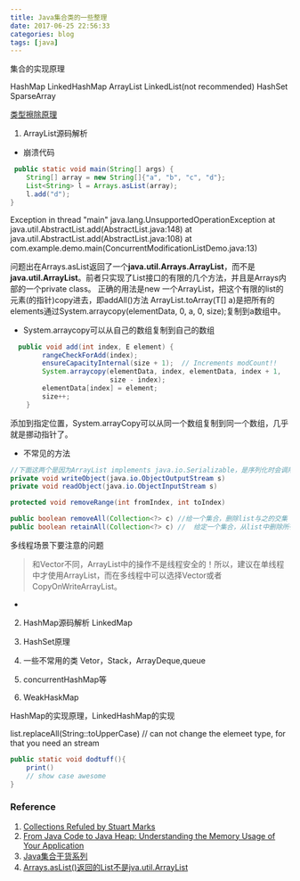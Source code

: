 ```yaml
---
title: Java集合类的一些整理 
date: 2017-06-25 22:56:33
categories: blog
tags: [java]
---
```


集合的实现原理
 

HashMap 
LinkedHashMap 
ArrayList 
LinkedList(not recommended)
HashSet
SparseArray

[类型擦除原理](http://blog.csdn.net/lonelyroamer/article/details/7868820)

<!--more-->
1. ArrayList源码解析
- 崩溃代码
```java
 public static void main(String[] args) {
    String[] array = new String[]{"a", "b", "c", "d"};
    List<String> l = Arrays.asList(array);
    l.add("d");
}
```
Exception in thread "main" java.lang.UnsupportedOperationException
    at java.util.AbstractList.add(AbstractList.java:148)
    at java.util.AbstractList.add(AbstractList.java:108)
    at com.example.demo.main(ConcurrentModificationListDemo.java:13)

问题出在Arrays.asList返回了一个**java.util.Arrays.ArrayList**，而不是**java.util.ArrayList**。前者只实现了List接口的有限的几个方法，并且是Arrays内部的一个private class。
正确的用法是new 一个ArrayList，把这个有限的list的元素(的指针)copy进去，即addAll()方法
ArrayList.toArray(T[] a)是把所有的elements通过System.arraycopy(elementData, 0, a, 0, size);复制到a数组中。

- System.arraycopy可以从自己的数组复制到自己的数组
```java
  public void add(int index, E element) {
        rangeCheckForAdd(index);
        ensureCapacityInternal(size + 1);  // Increments modCount!!
        System.arraycopy(elementData, index, elementData, index + 1,
                         size - index);  
        elementData[index] = element;
        size++;
    }
```
添加到指定位置，System.arrayCopy可以从同一个数组复制到同一个数组，几乎就是挪动指针了。

- 不常见的方法

```java
//下面这两个是因为ArrayList implements java.io.Serializable，是序列化时会调用的
private void writeObject(java.io.ObjectOutputStream s)
private void readObject(java.io.ObjectInputStream s)

protected void removeRange(int fromIndex, int toIndex) 

public boolean removeAll(Collection<?> c) //给一个集合，删除list与之的交集
public boolean retainAll(Collection<?> c) //  给定一个集合，从list中删除所有不在这个集合里面的元素
```


多线程场景下要注意的问题

> 和Vector不同，ArrayList中的操作不是线程安全的！所以，建议在单线程中才使用ArrayList，而在多线程中可以选择Vector或者CopyOnWriteArrayList。
- 

2. HashMap源码解析 LinkedMap



3. HashSet原理
4. 一些不常用的类
    Vetor，Stack，ArrayDeque,queue
5. concurrentHashMap等
6. WeakHaskMap


HashMap的实现原理，LinkedHashMap的实现

list.replaceAll(String::toUpperCase) // can not change the elemeet type, for that you need an stream

```java
public static void dodtuff(){
    print()
    // show case awesome 
}
```
 

### Reference 
1. [Collections Refuled by Stuart Marks](https://www.youtube.com/watch?v=q6zF3vf114M)
2. [From Java Code to Java Heap: Understanding the Memory Usage of Your Application](https://www.youtube.com/watch?v=FLcXf9pO27w)
3. [Java集合干货系列](http://www.jianshu.com/p/2cd7be850540)
4. [Arrays.asList()返回的List不是jva.util.ArrayList](http://www.programcreek.com/2014/01/java%E7%A8%8B%E5%BA%8F%E5%91%98%E5%B8%B8%E7%8A%AF%E7%9A%8410%E4%B8%AA%E9%94%99%E8%AF%AF/)
